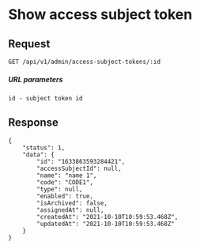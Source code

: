 # Show access subject token


## Request
    GET /api/v1/admin/access-subject-tokens/:id

##### URL parameters
```
id - subject token id
```

## Response

```JSON5
{
    "status": 1,
    "data": {
        "id": "1633863593284421",
        "accessSubjectId": null,
        "name": "name 1",
        "code": "CODE1",
        "type": null,
        "enabled": true,
        "isArchived": false,
        "assignedAt": null,
        "createdAt": "2021-10-10T10:59:53.468Z",
        "updatedAt": "2021-10-10T10:59:53.468Z"
    }
}
```